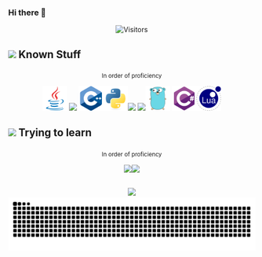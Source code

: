### Hi there 👋

<p align="center">
<img src="https://komarev.com/ghpvc/?username=RobbyV2" alt="Visitors">




## <img src="https://external-content.duckduckgo.com/iu/?u=https%3A%2F%2Fmedia.tenor.com%2Fimages%2Fccb959edb41a02737755b2209ef7d97a%2Ftenor.gif&f=1&nofb=1&ipt=1eae99a8610d58702556cd49f1a18c076ce8e6a5ebb089b5901e565366f990a3&ipo=images" width="50">   **Known Stuff**
<p align="center"> 
<sub>In order of proficiency</sub>

<p align="center"> 
<img src="https://raw.githubusercontent.com/devicons/devicon/master/icons/java/java-original.svg" width="50"/>
            <img src="https://icons.veryicon.com/png/o/business/vscode-program-item-icon/rust-1.png" width="50"/>
<img src="https://raw.githubusercontent.com/devicons/devicon/master/icons/cplusplus/cplusplus-original.svg" width="50"/><img src="https://raw.githubusercontent.com/devicons/devicon/master/icons/python/python-original.svg" width="50"/><img src="https://cdn.jsdelivr.net/gh/devicons/devicon/icons/nodejs/nodejs-original.svg" width="50"/>
            <img src="https://cdn.jsdelivr.net/gh/devicons/devicon/icons/react/react-original.svg" width="50"/><img src="https://raw.githubusercontent.com/devicons/devicon/master/icons/go/go-original.svg" width="50"/>
          <img src="https://raw.githubusercontent.com/devicons/devicon/master/icons/csharp/csharp-original.svg" width="50"/><img src="https://raw.githubusercontent.com/devicons/devicon/master/icons/lua/lua-original.svg" width="50"/>
  
  
## <img src="https://external-content.duckduckgo.com/iu/?u=https%3A%2F%2Fc.tenor.com%2FvjP1NdkBNQwAAAAM%2Fduck-walk.gif&f=1&nofb=1&ipt=72b311f9ae950b28927a9da525d167514f478a8445d8c74e83ca5478bb663f67&ipo=images" width="50">   **Trying to learn**
<p align="center"> 
<sub>In order of proficiency</sub>
  <p align="center"> 
 <img src="https://cdn.jsdelivr.net/gh/devicons/devicon/icons/ruby/ruby-original.svg"  width="50"/><img src="https://cdn.jsdelivr.net/gh/devicons/devicon/icons/swift/swift-original.svg" width="50"/>
 
  
```bash
```
<p align="center"> 
<img src="https://github-readme-stats.vercel.app/api?username=RobbyV2&show_icons=true&theme=merko"/>
<a href="https://github.com/RobbyV2" target="_blank"><img src="https://raw.githubusercontent.com/RobbyV2/RobbyV2/output/github-contribution-grid-snake-dark.svg#gh-dark-mode-only" alt="Snake"></a>

